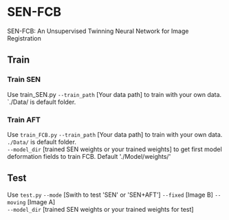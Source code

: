 # SEN-FCB
SEN-FCB: An Unsupervised Twinning Neural Network for Image Registration
## Train 
### Train SEN 
Use train_SEN.py `--train_path` [Your data path] to train with your own data. `./Data/ is default folder.
### Train AFT
Use `train_FCB.py` `--train_path` [Your data path] to train with your own data. `./Data/` is default folder.  
                 `--model_dir` [trained SEN weights or your trained weights] to get first model deformation fields to train FCB. Default './Model/weights/'  
## Test
Use `test.py` `--mode` [Swith to test 'SEN' or 'SEN+AFT'] `--fixed` [Image B] `--moving` [Image A]  
            `--model_dir` [trained SEN weights or your trained weights for test]
